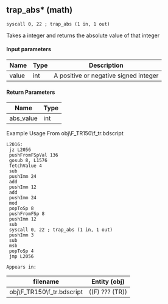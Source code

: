 ## trap_abs* (math)

`syscall 0, 22 ; trap_abs (1 in, 1 out)`

Takes a integer and returns the absolute value of that integer

#### Input parameters
| Name | Type | Description
|------|------|------------
| value   | int   | A positive or negative signed integer


#### Return Parameters
| Name | Type
|------|-----
| abs_value   | int   
Example Usage From obj\F_TR150\f_tr.bdscript
```plaintext
L2016:
 jz L2056
 pushFromFSpVal 136
 gosub 8, L1576
 fetchValue 4
 sub 
 pushImm 24
 add 
 pushImm 12
 add 
 pushImm 24
 mod 
 popToSp 8
 pushFromFSp 8
 pushImm 12
 sub 
 syscall 0, 22 ; trap_abs (1 in, 1 out)
 pushImm 3
 sub 
 msb 
 popToSp 4
 jmp L2056
```





	Appears in:
| filename | Entity (obj)
|----------|-------------
| obj\F_TR150\f_tr.bdscript       | ((F) ??? (TR))          



